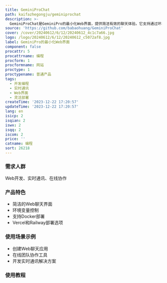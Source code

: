 ```yaml
---
title: GeminiProChat
path: kaifazhegongju/geminiprochat
description: >-
  GeminiProChat是GeminiPro的最小化Web界面，提供简洁有效的聊天体验。它支持通过环境变量来控制网站，允许使用者通过Docker部署，并提供易于部署的Vercel和Railway选项。GeminiProChat是一个灵活的工具，适用于需要简单、高效聊天界面的用户。
source: 'https://github.com/babaohuang/GeminiProChat'
cover: /cover/20240612/6/12/20240612_4c1c7a66.jpg
logo: /logo/20240612/6/12/20240612_c5072af8.jpg
label: GeminiPro的最小化Web界面
component: false
procattr: 5
procattrname: 编程
procform: 1
procformname: 网站
proctype: 1
proctypename: 普通产品
tags:
  - 开发编程
  - 实时通讯
  - Web界面
  - 灵活部署
createTime: '2023-12-22 17:20:57'
updateTime: '2023-12-22 17:20:57'
lang: en
isicp: 2
isqian: 2
iswx: 2
isqq: 2
iscom: 2
price: ''
catname: 编程
sort: 26218
---
```




### 需求人群
Web开发、实时通讯、在线协作

### 产品特色
- 简洁的Web聊天界面
- 环境变量控制
- 支持Docker部署
- Vercel和Railway部署选项

### 使用场景示例
- 创建Web聊天应用
- 在线团队协作工具
- 开发实时通讯解决方案

### 使用教程


  
